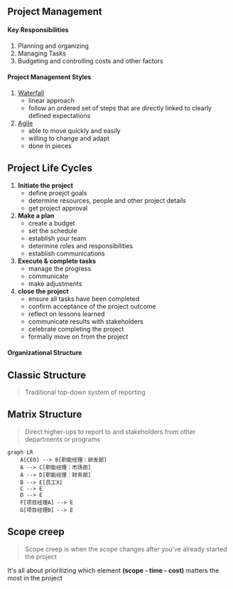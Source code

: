 ## Project Management

#### Key Responsibilities
1. Planning and organizing
2. Managing Tasks
3. Budgeting and controlling costs and other factors

#### Project Management Styles
1. [Waterfall](#Watefall)
   - linear approach
   - follow an ordered set of steps that are directly linked to clearly defined expectations
2. [Agile](#Agile)
   - able to move quickly and easily
   - willing to change and adapt
   - done in pieces
## Project Life Cycles
1. __Initiate the project__
    - define proejct goals
    - determine resources, people and other project details
    - get project approval
2. __Make a plan__
    - create a budget
    - set the schedule
    - establish your team
    - determine roles and responsibilities
    - establish communications
3. __Execute & complete tasks__
    - manage the progress
    - communicate
    - make adjustments
4. __close the project__
    - ensure all tasks have been completed
    - confirm acceptance of the project outcome
    - reflect on lessons learned
    - communicate results with stakeholders
    - celebrate completing the project
    - formally move on from the project

#### Organizational Structure

## Classic Structure
> Traditional top-down system of reporting
## Matrix Structure
> Direct higher-ups to report to and stakeholders from other departments or programs
```mermaid
graph LR
    A[CEO] --> B[职能经理：研发部]
    A --> C[职能经理：市场部]
    A --> D[职能经理：财务部]
    B --> E[员工X]
    C --> E
    D --> E
    F[项目经理A] --> E
    G[项目经理B] --> E
```

## Scope creep
> Scope creep is when the scope changes after you've already started the project  


It's all about prioritizing which element __(scope - time - cost)__ matters the most in the project